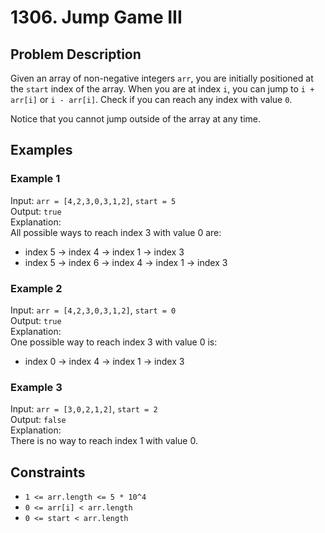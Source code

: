 # 1306. Jump Game III

## Problem Description

Given an array of non-negative integers `arr`, you are initially positioned at the `start` index of the array. When you are at index `i`, you can jump to `i + arr[i]` or `i - arr[i]`. Check if you can reach any index with value `0`.

Notice that you cannot jump outside of the array at any time.

## Examples

### Example 1

Input: `arr = [4,2,3,0,3,1,2]`, `start = 5`  
Output: `true`  
Explanation:  
All possible ways to reach index 3 with value 0 are:

- index 5 -> index 4 -> index 1 -> index 3
- index 5 -> index 6 -> index 4 -> index 1 -> index 3

### Example 2

Input: `arr = [4,2,3,0,3,1,2]`, `start = 0`  
Output: `true`  
Explanation:  
One possible way to reach index 3 with value 0 is:

- index 0 -> index 4 -> index 1 -> index 3

### Example 3

Input: `arr = [3,0,2,1,2]`, `start = 2`  
Output: `false`  
Explanation:  
There is no way to reach index 1 with value 0.

## Constraints

- `1 <= arr.length <= 5 * 10^4`
- `0 <= arr[i] < arr.length`
- `0 <= start < arr.length`
